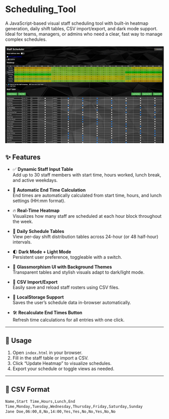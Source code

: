 # Scheduling_Tool

A JavaScript-based visual staff scheduling tool with built-in heatmap generation, daily shift tables, CSV import/export, and dark mode support. Ideal for teams, managers, or admins who need a clear, fast way to manage complex schedules.

![screenshot](preview.png) 

## ✨ Features

- ✅ **Dynamic Staff Input Table**  
  Add up to 30 staff members with start time, hours worked, lunch break, and active weekdays.

- 🎯 **Automatic End Time Calculation**  
  End times are automatically calculated from start time, hours, and lunch settings (HH:mm format).

- 🔥 **Real-Time Heatmap**  
  Visualizes how many staff are scheduled at each hour block throughout the week.

- 📅 **Daily Schedule Tables**  
  View per-day shift distribution tables across 24-hour (or 48 half-hour) intervals.

- 🌓 **Dark Mode + Light Mode**  
  Persistent user preference, toggleable with a switch.

- 🧊 **Glassmorphism UI with Background Themes**  
  Transparent tables and stylish visuals adapt to dark/light mode.

- 📂 **CSV Import/Export**  
  Easily save and reload staff rosters using CSV files.

- 🧠 **LocalStorage Support**  
  Saves the user’s schedule data in-browser automatically.

- 🛠 **Recalculate End Times Button**  
  Refresh time calculations for all entries with one click.

---

## 🔧 Usage

1. Open `index.html` in your browser.
2. Fill in the staff table or import a CSV.
3. Click “Update Heatmap” to visualize schedules.
4. Export your schedule or toggle views as needed.

---

## 📄 CSV Format

```csv
Name,Start Time,Hours,Lunch,End Time,Monday,Tuesday,Wednesday,Thursday,Friday,Saturday,Sunday
Jane Doe,06:00,8,No,14:00,Yes,Yes,No,No,Yes,No,No
